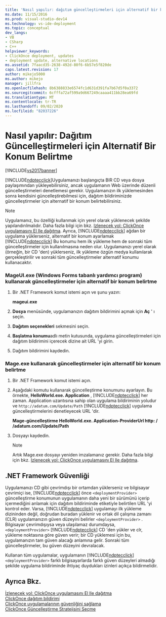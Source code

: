```yaml
---
title: 'Nasıl yapılır: dağıtım güncelleştirmeleri için alternatif bir konum belirtme | Microsoft Docs'
ms.date: 11/15/2016
ms.prod: visual-studio-dev14
ms.technology: vs-ide-deployment
ms.topic: conceptual
dev_langs:
- VB
- CSharp
- C++
helpviewer_keywords:
- ClickOnce deployment, updates
- deployment update, alternative locations
ms.assetid: 7faacd35-2638-492d-80f6-6b57e5f820de
caps.latest.revision: 17
author: mikejo5000
ms.author: mikejo
manager: jillfra
ms.openlocfilehash: 8b6388833e6574fc1d631d391fa7b67d5f0a3372
ms.sourcegitcommit: 6cfffa72af599a9d667249caaaa411bb28ea69fd
ms.translationtype: MT
ms.contentlocale: tr-TR
ms.lasthandoff: 09/02/2020
ms.locfileid: "82037226"
---
```

# <a name="how-to-specify-an-alternate-location-for-deployment-updates"></a>Nasıl yapılır: Dağıtım Güncelleştirmeleri için Alternatif Bir Konum Belirtme
[!INCLUDE[vs2017banner](../includes/vs2017banner.md)]

[!INCLUDE[ndptecclick](../includes/ndptecclick-md.md)]Uygulamanızı başlangıçta BIR CD veya dosya paylaşımından yükleyebilirsiniz, ancak uygulamanın Web üzerinde düzenli güncelleştirmeleri denetlemesi gerekir. Uygulamanızın ilk yüklemesinden sonra kendisini güncelleştirebilmesi için, dağıtım bildiriminizde güncelleştirmeler için alternatif bir konum belirtebilirsiniz.  
  
> [!NOTE]
> Uygulamanız, bu özelliği kullanmak için yerel olarak yüklenecek şekilde yapılandırılmalıdır. Daha fazla bilgi için bkz. [Izlenecek yol: ClickOnce uygulamasını El Ile dağıtma](../deployment/walkthrough-manually-deploying-a-clickonce-application.md). Ayrıca, [!INCLUDE[ndptecclick](../includes/ndptecclick-md.md)] ağdan bir uygulama yüklerseniz, alternatif bir konum ayarlamak [!INCLUDE[ndptecclick](../includes/ndptecclick-md.md)] Bu konumu hem ilk yükleme hem de sonraki tüm güncelleştirmeler için kullanılmasına neden olur. Uygulamanızı yerel olarak (örneğin, bir CD 'den) yüklerseniz, ilk yükleme özgün medya kullanılarak gerçekleştirilir ve sonraki tüm güncelleştirmeler alternatif konumu kullanacaktır.  
  
### <a name="specifying-an-alternate-location-for-updates-by-using-mageuiexe-windows-forms-based-utility"></a>MageUI.exe (Windows Forms tabanlı yardımcı program) kullanarak güncelleştirmeler için alternatif bir konum belirtme  
  
1. Bir .NET Framework komut istemi açın ve şunu yazın:  
  
     **mageui.exe**  
  
2. **Dosya** menüsünde, uygulamanızın dağıtım bildirimini açmak için **Aç** ' ı seçin.  
  
3. **Dağıtım seçenekleri** sekmesini seçin.  
  
4. **Başlatma konumu**adlı metin kutusunda, uygulama güncelleştirmeleri için dağıtım bildirimini içerecek dizine ait URL 'yi girin.  
  
5. Dağıtım bildirimini kaydedin.  
  
### <a name="specifying-an-alternate-location-for-updates-by-using-mageexe"></a>Mage.exe kullanarak güncelleştirmeler için alternatif bir konum belirtme  
  
1. Bir .NET Framework komut istemi açın.  
  
2. Aşağıdaki komutu kullanarak güncelleştirme konumunu ayarlayın. Bu örnekte, **HelloWorld.exe. Application** , [!INCLUDE[ndptecclick](../includes/ndptecclick-md.md)] her zaman. Application uzantısına sahip olan uygulama bildiriminin yoludur ve `http://adatum.com/Update/Path` [!INCLUDE[ndptecclick](../includes/ndptecclick-md.md)] uygulama güncelleştirmelerini denetleyecek URL 'dir.  
  
     **Mage-güncelleştirme HelloWorld.exe. Application-ProviderUrl http: \/ /adatum.com/Update/Path**  
  
3. Dosyayı kaydedin.  
  
    > [!NOTE]
    > Artık Mage.exe dosyayı yeniden imzalamanız gerekir. Daha fazla bilgi için bkz. [Izlenecek yol: ClickOnce uygulamasını El Ile dağıtma](../deployment/walkthrough-manually-deploying-a-clickonce-application.md).  
  
## <a name="net-framework-security"></a>.NET Framework Güvenliği  
 Uygulamanızı CD gibi çevrimdışı bir ortamdan yüklerseniz ve bilgisayar çevrimiçi ise, [!INCLUDE[ndptecclick](../includes/ndptecclick-md.md)] önce `<deploymentProvider>` güncelleştirme konumunun uygulamanın daha yeni bir sürümünü içerip içermediğini anlamak için dağıtım bildiriminde etiketiyle belirtilen URL 'yi kontrol eder. Varsa, [!INCLUDE[ndptecclick](../includes/ndptecclick-md.md)] uygulamayı ilk yükleme dizininden değil, doğrudan buradan yüklenir ve ortak dil çalışma zamanı (CLR) uygulamanızın güven düzeyini belirler `<deploymentProvider>` . Bilgisayar çevrimdışıysa veya ulaşılamaz durumdaysa, `<deploymentProvider>` [!INCLUDE[ndptecclick](../includes/ndptecclick-md.md)] CD 'den yükler ve clr, yükleme noktasına göre güven verir; bir CD yüklemesi için bu, uygulamanızın tam güven alacağı anlamına gelir. Sonraki tüm güncelleştirmeler, bu güven düzeyini devralacak.  
  
 Kullanan tüm uygulamalar, uygulamanın [!INCLUDE[ndptecclick](../includes/ndptecclick-md.md)] `<deploymentProvider>` farklı bilgisayarlarda farklı güven düzeyleri almadığı şekilde uygulama bildiriminde ihtiyaç duydukları izinleri açıkça bildirmelidir.  
  
## <a name="see-also"></a>Ayrıca Bkz.  
 [İzlenecek yol: ClickOnce uygulamasını El Ile dağıtma](../deployment/walkthrough-manually-deploying-a-clickonce-application.md)   
 [ClickOnce dağıtım bildirimi](../deployment/clickonce-deployment-manifest.md)   
 [ClickOnce uygulamalarının güvenliğini sağlama](../deployment/securing-clickonce-applications.md)   
 [ClickOnce Güncelleştirme Stratejisini Seçme](../deployment/choosing-a-clickonce-update-strategy.md)
